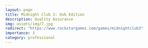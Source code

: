 ```yaml
---
layout: page
title: Midnight Club 3: Dub Edition
description: Quality Assurance
img: assets/img/7.jpg
redirect: "https://www.rockstargames.com/games/midnightclub3"
importance: 3
category: professional
---
```

